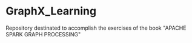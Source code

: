 # GraphX_Learning
Repository destinated to accomplish the exercises of the book "APACHE SPARK GRAPH PROCESSING"
